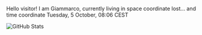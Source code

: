 Hello visitor! I am Giammarco, currently living in space coordinate lost... and time coordinate Tuesday, 5 October, 08:06 CEST

![GitHub Stats](https://github-readme-stats.vercel.app/api?username=grcasanova)
